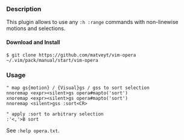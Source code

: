 ### Description

This plugin allows to use any `:h :range` commands with non-linewise motions and
selections.

#### Download and Install

```
$ git clone https://github.com/matveyt/vim-opera ~/.vim/pack/manual/start/vim-opera
```

### Usage

    " map gs{motion} / {Visual}gs / gss to sort selection
    nnoremap <expr><silent>gs opera#mapto('sort')
    xnoremap <expr><silent>gs opera#mapto('sort')
    nnoremap <silent>gss :sort<CR>

    " apply :sort to arbitrary selection
    :'<,'>B sort

See `:help opera.txt`.
